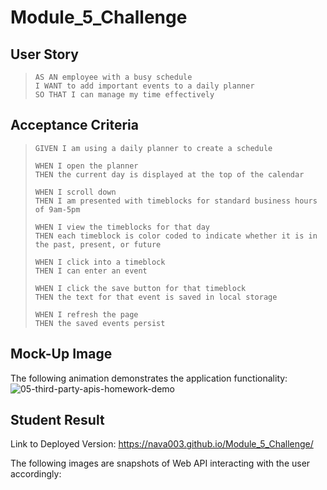 # Module_5_Challenge

## User Story
> `AS AN employee with a busy schedule`  
> `I WANT to add important events to a daily planner`  
> `SO THAT I can manage my time effectively`

## Acceptance Criteria
> `GIVEN I am using a daily planner to create a schedule`
> 
> `WHEN I open the planner`  
> `THEN the current day is displayed at the top of the calendar`
> 
> `WHEN I scroll down`  
> `THEN I am presented with timeblocks for standard business hours of 9am-5pm`
> 
> `WHEN I view the timeblocks for that day`  
> `THEN each timeblock is color coded to indicate whether it is in the past, present, or future`
> 
> `WHEN I click into a timeblock`  
> `THEN I can enter an event`
> 
> `WHEN I click the save button for that timeblock`  
> `THEN the text for that event is saved in local storage`
> 
> `WHEN I refresh the page`  
> `THEN the saved events persist`

## Mock-Up Image
The following animation demonstrates the application functionality:  
![05-third-party-apis-homework-demo](https://github.com/nava003/Module_5_Challenge/assets/32070635/5a60311c-24c0-4721-b09c-70700d14e985)

## Student Result
Link to Deployed Version: https://nava003.github.io/Module_5_Challenge/
  
The following images are snapshots of Web API interacting with the user accordingly:  
